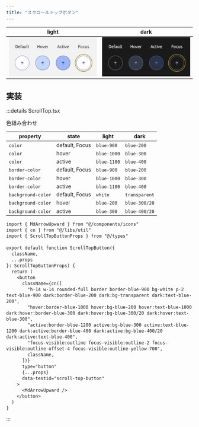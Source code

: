 ```yaml
---
title: "スクロールトップボタン"
---
```


| light | dark |
| --- | --- |
| ![](/images/digital-component-design/scroll-top-light.png) | ![](/images/digital-component-design/scroll-top-dark.png) |

## 実装

:::details ScrollTop.tsx

色組み合わせ

| property | state | light | dark |
| --- | --- | --- | --- |
| `color` | default, Focus | `blue-900` | `blue-200` |
| `color` | hover | `blue-1000` | `blue-300` |
| `color` | active | `blue-1100` | `blue-400` |
| `border-color` | default, Focus | `blue-900` | `blue-200` |
| `border-color` | hover | `blue-1000` | `blue-300` |
| `border-color` | active | `blue-1100` | `blue-400` |
| `background-color` | default, Focus |`white` | `transparent` |
| `background-color` | hover | `blue-200` | `blue-300/20` |
| `background-color` | active | `blue-300` | `blue-400/20` |

```tsx
import { MdArrowUpward } from "@/components/icons"
import { cn } from "@/libs/util"
import { ScrollTopButtonProps } from "@/types"

export default function ScrollTopButton({
  className,
  ...props
}: ScrollTopButtonProps) {
  return (
    <button
      className={cn([
        "h-14 w-14 rounded-full border border-blue-900 bg-white p-2 text-blue-900 dark:border-blue-200 dark:bg-transparent dark:text-blue-200",
        "hover:border-blue-1000 hover:bg-blue-200 hover:text-blue-1000 dark:hover:border-blue-300 dark:hover:bg-blue-300/20 dark:hover:text-blue-300",
        "active:border-blue-1200 active:bg-blue-300 active:text-blue-1200 dark:active:border-blue-400 dark:active:bg-blue-400/20 dark:active:text-blue-400",
        "focus-visible:outline focus-visible:outline-2 focus-visible:outline-offset-4 focus-visible:outline-yellow-700",
        className,
      ])}
      type="button"
      {...props}
      data-testid="scroll-top-button"
    >
      <MdArrowUpward />
    </button>
  )
}
```

:::
